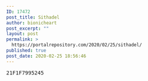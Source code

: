 ```yaml
---
ID: 17472
post_title: Sithadel
author: bionicheart
post_excerpt: ""
layout: post
permalink: >
  https://portalrepository.com/2020/02/25/sithadel/
published: true
post_date: 2020-02-25 18:56:46
---
```

<pre>21F1F7995245</pre>